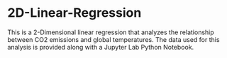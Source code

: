 # 2D-Linear-Regression
This is a 2-Dimensional linear regression that analyzes the relationship between CO2 emissions and global temperatures.
The data used for this analysis is provided along with a Jupyter Lab Python Notebook. 
